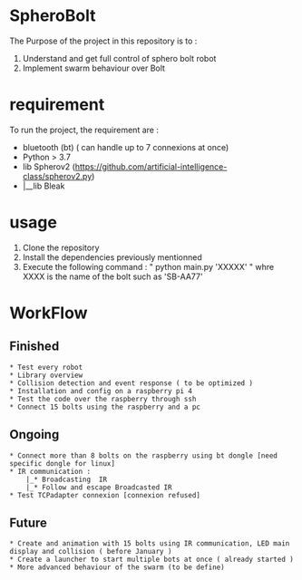# SpheroBolt
The Purpose of the project in this repository is to :
1) Understand and get full control of sphero bolt robot
2) Implement swarm behaviour over Bolt 

# requirement 
To run the project, the requirement are : 
* bluetooth (bt) ( can handle up to 7 connexions at once)
* Python > 3.7 
* lib Spherov2 (https://github.com/artificial-intelligence-class/spherov2.py)
* |__lib Bleak

# usage 
1) Clone the repository 
2) Install the dependencies previously mentionned 
3) Execute the following command : " python main.py 'XXXXX' " whre XXXX is the name of the bolt such as 'SB-AA77'

# WorkFlow 
## Finished 
    * Test every robot 
    * Library overview
    * Collision detection and event response ( to be optimized )
    * Installation and config on a raspberry pi 4 
    * Test the code over the raspberry through ssh 
    * Connect 15 bolts using the raspberry and a pc 
    
## Ongoing
    * Connect more than 8 bolts on the raspberry using bt dongle [need specific dongle for linux]
    * IR communication : 
        |_* Broadcasting  IR 
        |_* Follow and escape Broadcasted IR
    * Test TCPadapter connexion [connexion refused]

## Future
    * Create and animation with 15 bolts using IR communication, LED main display and collision ( before January )
    * Create a launcher to start multiple bots at once ( already started )
    * More advanced behaviour of the swarm (to be define)

